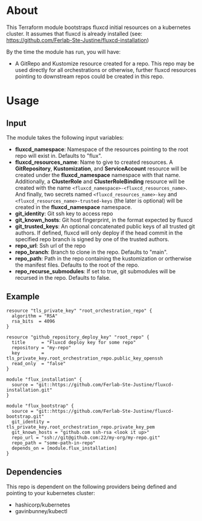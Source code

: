 # About

This Terraform module bootstraps fluxcd initial resources on a kubernetes cluster. It assumes that fluxcd is already installed (see: https://github.com/Ferlab-Ste-Justine/fluxcd-installation)

By the time the module has run, you will have:
- A GitRepo and Kustomize resource created for a repo. This repo may be used directly for all orchestrations or otherwise, further fluxcd resources pointing to downstream repos could be created in this repo.

# Usage

## Input

The module takes the following input variables:

- **fluxcd_namespace**: Namespace of the resources pointing to the root repo will exist in. Defaults to "flux".
- **fluxcd_resources_name**: Name to give to created resources. A **GitRepository**, **Kustomization**, and **ServiceAccount** resource will be created under the **fluxcd_namespace** namespace with that name. Additionally, a **ClusterRole** and **ClusterRoleBinding** resource will be created with the name ```<fluxcd_namespace>-<fluxcd_resources_name>```. And finally, two secrets named ```<fluxcd_resources_name>-key``` and ```<fluxcd_resources_name>-trusted-keys``` (the later is optional) will be created in the **fluxcd_namespace** namespace.
- **git_identity**: Git ssh key to access repo
- **git_known_hosts**: Git host fingerprint, in the format expected by fluxcd
- **git_trusted_keys**: An optional concatenated public keys of all trusted git authors. If defined, fluxcd will only deploy if the head commit in the specified repo branch is signed by one of the trusted authors.
- **repo_url**: Ssh url of the repo
- **repo_branch**: Branch to clone in the repo. Defaults to "main".
- **repo_path**: Path in the repo containing the kustomization or ortherwise the manifest files. Defaults to the root of the repo.
- **repo_recurse_submodules**: If set to true, git submodules will be recursed in the repo. Defaults to false.

## Example

```
resource "tls_private_key" "root_orchestration_repo" {
  algorithm = "RSA"
  rsa_bits  = 4096
}

resource "github_repository_deploy_key" "root_repo" {
  title      = "Fluxcd deploy key for some repo"
  repository = "my-repo"
  key        = tls_private_key.root_orchestration_repo.public_key_openssh
  read_only  = "false"
}

module "flux_installation" {
  source = "git::https://github.com/Ferlab-Ste-Justine/fluxcd-installation.git"
}

module "flux_bootstrap" {
  source = "git::https://github.com/Ferlab-Ste-Justine/fluxcd-bootstrap.git"
  git_identity = tls_private_key.root_orchestration_repo.private_key_pem
  git_known_hosts = "github.com ssh-rsa <look it up>"
  repo_url = "ssh://git@github.com:22/my-org/my-repo.git"
  repo_path = "some-path-in-repo"
  depends_on = [module.flux_installation]
}
```

## Dependencies

This repo is dependent on the following providers being defined and pointing to your kubernetes cluster:
- hashicorp/kubernetes
- gavinbunney/kubectl